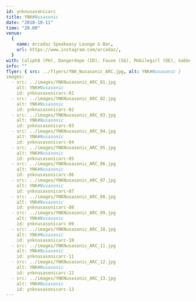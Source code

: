 ```yaml
---
id: ynknusasonicarc
title: YNK#Nusasonic
date: "2018-10-11"
time: "20.00"
venue:
  {
    name: Arcadaz Speakeasy Lounge & Bar,
    url: https://www.instagram.com/arcadaz/,
  }
with: Caliph8 (PH), Dangerdope (ID), Fauxe (SG), Mobilegirl (DE), Gabber Modus Operandi (ID) & Opium Hum (DE)
info: ""
flyer: { src: ../flyers/YNK_Nusasonic_ARC.jpg, alt: YNK#Nusasonic }
images:
  - src: ../images/YNKNusasonic_ARC_01.jpg
    alt: YNK#Nusasonic
    id: ynknusasonicarc-01
  - src: ../images/YNKNusasonic_ARC_02.jpg
    alt: YNK#Nusasonic
    id: ynknusasonicarc-02
  - src: ../images/YNKNusasonic_ARC_03.jpg
    alt: YNK#Nusasonic
    id: ynknusasonicarc-03
  - src: ../images/YNKNusasonic_ARC_04.jpg
    alt: YNK#Nusasonic
    id: ynknusasonicarc-04
  - src: ../images/YNKNusasonic_ARC_05.jpg
    alt: YNK#Nusasonic
    id: ynknusasonicarc-05
  - src: ../images/YNKNusasonic_ARC_06.jpg
    alt: YNK#Nusasonic
    id: ynknusasonicarc-06
  - src: ../images/YNKNusasonic_ARC_07.jpg
    alt: YNK#Nusasonic
    id: ynknusasonicarc-07
  - src: ../images/YNKNusasonic_ARC_08.jpg
    alt: YNK#Nusasonic
    id: ynknusasonicarc-08
  - src: ../images/YNKNusasonic_ARC_09.jpg
    alt: YNK#Nusasonic
    id: ynknusasonicarc-09
  - src: ../images/YNKNusasonic_ARC_10.jpg
    alt: YNK#Nusasonic
    id: ynknusasonicarc-10
  - src: ../images/YNKNusasonic_ARC_11.jpg
    alt: YNK#Nusasonic
    id: ynknusasonicarc-11
  - src: ../images/YNKNusasonic_ARC_12.jpg
    alt: YNK#Nusasonic
    id: ynknusasonicarc-12
  - src: ../images/YNKNusasonic_ARC_13.jpg
    alt: YNK#Nusasonic
    id: ynknusasonicarc-13
---
```

